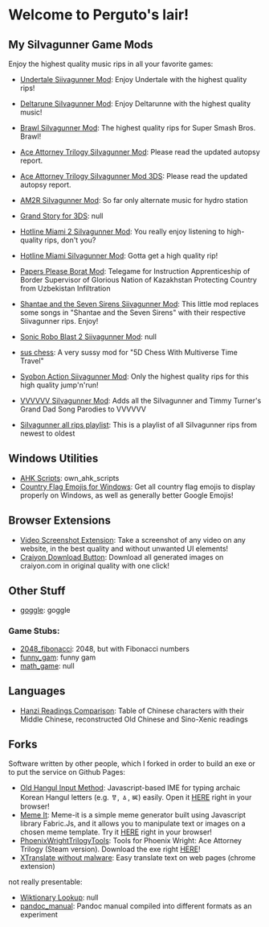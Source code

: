 # Welcome to Perguto's lair!

## My SiIvagunner Game Mods

Enjoy the highest quality music rips in all your favorite games:

- [Undertale Siivagunner Mod](https://github.com/perguto/Undertale-Siivagunner-Mod): Enjoy Undertale with the highest quality rips!
- [Deltarune SiIvagunner Mod](https://github.com/perguto/Deltarune-SiIvagunner-Mod): Enjoy Deltarunne with the highest quality music!
- [Brawl SiIvagunner Mod](https://github.com/perguto/Brawl-SiIvagunner-Mod): The highest quality rips for Super Smash Bros. Brawl!
- [Ace Attorney Trilogy SiIvagunner Mod](https://github.com/perguto/Ace-Attorney-Trilogy-SiIvagunner-Mod): Please read the updated autopsy report.
- [Ace Attorney Trilogy SiIvagunner Mod 3DS](https://github.com/perguto/Ace-Attorney-Trilogy-SiIvagunner-Mod-3DS): Please read the updated autopsy report.
- [AM2R SiIvagunner Mod](https://github.com/perguto/AM2R-SiIvagunner-Mod): So far only alternate music for hydro station
- [Grand Story for 3DS](https://github.com/perguto/Grand-Story-for-3DS): null
- [Hotline Miami 2 SiIvagunner Mod](https://github.com/perguto/Hotline-Miami-2-SiIvagunner-Mod): You really enjoy listening to high-quality rips, don't you?
- [Hotline Miami SiIvagunner Mod](https://github.com/perguto/Hotline-Miami-SiIvagunner-Mod): Gotta get a high quality rip!
- [Papers Please Borat Mod](https://github.com/perguto/Papers-Please-Borat-Mod): Telegame for Instruction Apprenticeship of Border Supervisor of Glorious Nation of Kazakhstan Protecting Country from Uzbekistan Infiltration


- [Shantae and the Seven Sirens Siivagunner Mod](https://github.com/perguto/Shantae-and-the-Seven-Sirens-Siivagunner-Mod): This little mod replaces some songs in "Shantae and the Seven Sirens" with their respective Siivagunner rips. Enjoy!
- [Sonic Robo Blast 2 Siivagunner Mod](https://github.com/perguto/Sonic-Robo-Blast-2-Siivagunner-Mod): null
- [sus chess](https://github.com/perguto/sus-chess): A very sussy mod for "5D Chess With Multiverse Time Travel"
- [Syobon Action Siivagunner Mod](https://github.com/perguto/Syobon-Action-Siivagunner-Mod): Only the highest quality rips for this high quality jump'n'run!
- [VVVVVV SiIvagunner Mod](https://github.com/perguto/VVVVVV-SiIvagunner-Mod): Adds all the SiIvagunner and Timmy Turner's Grand Dad Song Parodies to VVVVVV

- [SiIvagunner all rips playlist](https://github.com/perguto/SiIvagunner-all-rips-playlist): This is a playlist of all SiIvagunner rips from newest to oldest

## Windows Utilities

- [AHK Scripts](https://github.com/perguto/AHK-Scripts): own_ahk_scripts
- [Country Flag Emojis for Windows](https://github.com/perguto/Country-Flag-Emojis-for-Windows): Get all country flag emojis to display properly on Windows, as well as generally better Google Emojis!

## Browser Extensions

- [Video Screenshot Extension](https://github.com/perguto/Video-Screenshot-Extension): Take a screenshot of any video on any website, in the best quality and without unwanted UI elements!
- [Craiyon Download Button](https://github.com/perguto/Craiyon-Download-Button): Download all generated images on craiyon.com in original quality with one click!

## Other Stuff

- [goggle](https://github.com/perguto/goggle): goggle




### Game Stubs:

- [2048_fibonacci](https://github.com/perguto/2048_fibonacci): 2048, but with Fibonacci numbers
- [funny_gam](https://github.com/perguto/funny_gam): funny gam
- [math_game](https://github.com/perguto/math_game): null

## Languages

- [Hanzi Readings Comparison](https://github.com/perguto/Hanzi-Readings-Comparison): Table of Chinese characters with their Middle Chinese, reconstructed Old Chinese and Sino-Xenic readings

## Forks

Software written by other people, which I forked in order to build an exe or to put the service on Github Pages:

- [Old Hangul Input Method](https://github.com/perguto/Old-Hangul-Input-Method): Javascript-based IME for typing archaic Korean Hangul letters (e.g. ㅸ, ㅿ, ㅵ) easily. Open it [HERE](https://perguto.github.io/Old-Hangul-Input-Method/main.html) right in your browser!
- [Meme It](https://github.com/perguto/Meme-It): Meme-it is a simple meme generator built using Javascript library Fabric.Js, and it allows you to manipulate text or images on a chosen meme template. Try it [HERE](https://perguto.github.io/Meme-It/) right in your browser!
- [PhoenixWrightTrilogyTools](https://github.com/perguto/PhoenixWrightTrilogyTools): Tools for Phoenix Wright: Ace Attorney Trilogy (Steam version). Download the exe right [HERE](https://github.com/perguto/PhoenixWrightTrilogyTools/releases/download/v1/PWEncryptionTool.zip)!
- [XTranslate without malware](https://github.com/perguto/XTranslate-without-malware): Easy translate text on web pages (chrome extension)

not really presentable:
- [Wiktionary Lookup](https://github.com/perguto/Wiktionary-Lookup): null
- [pandoc_manual](https://github.com/perguto/pandoc_manual): Pandoc manual compiled into different formats as an experiment
